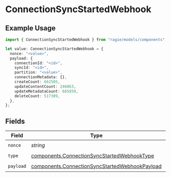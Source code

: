 # ConnectionSyncStartedWebhook

## Example Usage

```typescript
import { ConnectionSyncStartedWebhook } from "ragie/models/components";

let value: ConnectionSyncStartedWebhook = {
  nonce: "<value>",
  payload: {
    connectionId: "<id>",
    syncId: "<id>",
    partition: "<value>",
    connectionMetadata: {},
    createCount: 662505,
    updateContentCount: 246063,
    updateMetadataCount: 665859,
    deleteCount: 517309,
  },
};
```

## Fields

| Field                                                                                                            | Type                                                                                                             | Required                                                                                                         | Description                                                                                                      |
| ---------------------------------------------------------------------------------------------------------------- | ---------------------------------------------------------------------------------------------------------------- | ---------------------------------------------------------------------------------------------------------------- | ---------------------------------------------------------------------------------------------------------------- |
| `nonce`                                                                                                          | *string*                                                                                                         | :heavy_check_mark:                                                                                               | N/A                                                                                                              |
| `type`                                                                                                           | [components.ConnectionSyncStartedWebhookType](../../models/components/connectionsyncstartedwebhooktype.md)       | :heavy_check_mark:                                                                                               | N/A                                                                                                              |
| `payload`                                                                                                        | [components.ConnectionSyncStartedWebhookPayload](../../models/components/connectionsyncstartedwebhookpayload.md) | :heavy_check_mark:                                                                                               | N/A                                                                                                              |